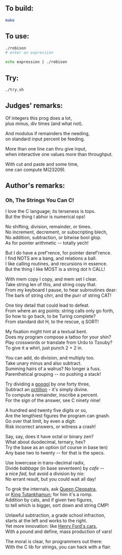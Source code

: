 ## To build:

```sh
make
```


## To use:

```sh
./robison
# enter an expression

echo expression | ./robison
```


## Try:

```sh
./try.sh
```


## Judges' remarks:

Of integers this prog does a lot,\
plus minus, div times (and what not).

And modulus if remainders the needing,\
on standard input percent be feeding.

More than one line can thru give input,\
when interactive one values more than throughput.

With cut and paste and some time,\
one can compute M(23209).


## Author's remarks:

### Oh, The Strings You Can C!

I love the C language; its terseness is tops.\
But the thing I abhor is numerical ops!

No shifting, division, remainder, or times.\
No increment, decrement, or subscripting blech,\
No addition, subtraction, or bitwise bool glop.\
As for pointer arithmetic -- totally yech!

But I do have a pref'rence, for pointer deref'rence.\
I find NOTS are a bang, and relations a ball.\
I like calling routines, and recursions in essence.\
But the thing I like MOST is a string dot h CALL!

With mem copy I copy, and mem set I clear.\
Take string len of this, and string copy that.\
From my keyboard I pause, to hear subroutines dear:\
The bark of string chrr, and the purr of string CAT!

One tiny detail that could lead to defeat.\
From where an arg points: string calls only go forth,\
So how to go back, to be Turing complete?\
From standard dot H, to the rescue, q SORT!

My fixation might hint at a textual bent.\
Does my program compose a tattoo for your shin?\
Play crosswords or translate from Urdu to Tzouby?\
To give it a whirl, just punch 2 + 2 in.

You can add, do division, and multiply too.\
Take unary minus and also subtract.\
Summing hairs of a walrus?  No longer a fuss.\
Parenthetical grouping -- no pushing a stack!

Try dividing a [googol](https://en.wikipedia.org/wiki/Googol) by one forty three,\
Subtract an [octillion](https://en.wikipedia.org/wiki/Names_of_large_numbers) - it's simply divine.\
To compute a remainder, inscribe a percent.\
For the sign of the answer, see C ninety nine!

A hundred and twenty five digits or so,\
Are the lengthiest figures the program can gnash.\
Go over that limit, by even a digit:\
Risk incorrect answers, or witness a crash!

Say, say, does it have octal or binary zen?\
What about duodecimal, ternary, hex?\
Try the base as an option (of course in base ten)\
Any base two to twenty -- for that is the specs.

Use lowercase in trans-decimal radix,\
Divide *babbage* (in base seventeen) by *cafe* --\
a nice *fad*, but avoid a division by nix:\
No errant result, but you could wait all day!

To grok the internals, ask [Queen Cleopatra](https://en.wikipedia.org/wiki/Cleopatra),\
or [King Tutankhamun](https://en.wikipedia.org/wiki/Tutankhamun); for him it's a romp.\
Addition by cats, and if given two figures,\
to tell which is bigger, sort down and string CMP!

Unlawful subtraction, a grade school infraction,\
starts at the left and works to the right.\
Yet more innovation: like [Henry Ford's cars](https://en.wikipedia.org/wiki/Ford_Motor_Company),\
With a pound and define, mass production of vars!

The moral is clear, for programmers out there:\
With the C lib for strings, you can hack with a flair.


<!--

    Copyright © 1984-2024 by Landon Curt Noll. All Rights Reserved.

    You are free to share and adapt this file under the terms of this license:

	Creative Commons Attribution-ShareAlike 4.0 International (CC BY-SA 4.0)

    For more information, see:

	https://creativecommons.org/licenses/by-sa/4.0/

-->
